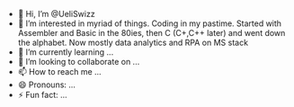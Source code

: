 - 👋 Hi, I’m @UeliSwizz
- 👀 I’m interested in myriad of things. Coding in my pastime. Started with Assembler and Basic in the 80ies, then C (C+,C++ later) and went down the alphabet. Now mostly data analytics and RPA on MS stack
- 🌱 I’m currently learning ...
- 💞️ I’m looking to collaborate on ...
- 📫 How to reach me ...
- 😄 Pronouns: ...
- ⚡ Fun fact: ...

<!---
UeliSwizz/UeliSwizz is a ✨ special ✨ repository because its `README.md` (this file) appears on your GitHub profile.
You can click the Preview link to take a look at your changes.
--->
